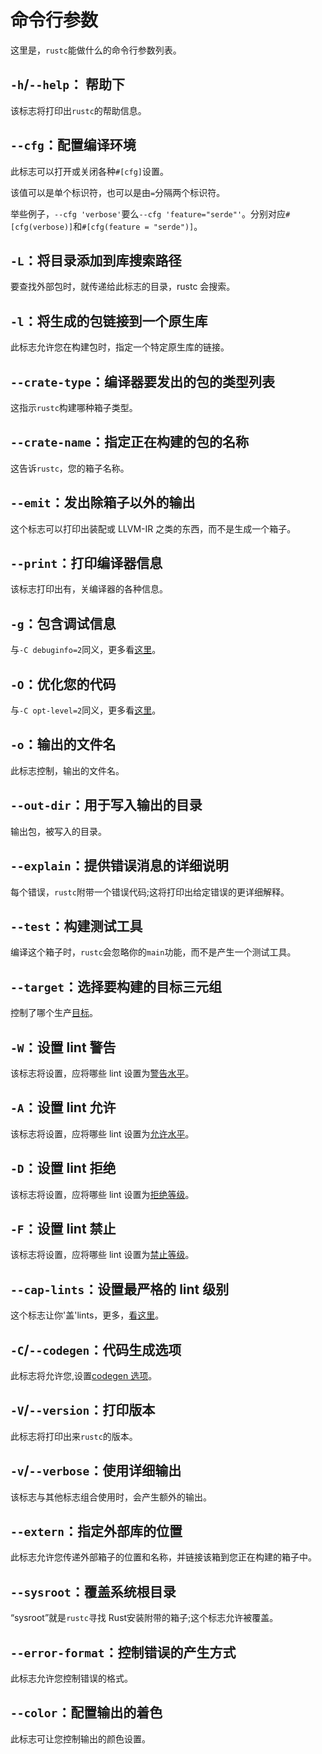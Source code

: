 # 命令行参数

这里是，`rustc`能做什么的命令行参数列表。

## `-h`/`--help`： 帮助下

该标志将打印出`rustc`的帮助信息。

## `--cfg`：配置编译环境

此标志可以打开或关闭各种`#[cfg]`设置。

该值可以是单个标识符，也可以是由`=`分隔两个标识符。

举些例子，`--cfg 'verbose'`要么`--cfg 'feature="serde"'`。分别对应`#[cfg(verbose)]`和`#[cfg(feature = "serde")]`。

## `-L`：将目录添加到库搜索路径

要查找外部包时，就传递给此标志的目录，rustc 会搜索。

## `-l`：将生成的包链接到一个原生库

此标志允许您在构建包时，指定一个特定原生库的链接。

## `--crate-type`：编译器要发出的包的类型列表

这指示`rustc`构建哪种箱子类型。

## `--crate-name`：指定正在构建的包的名称

这告诉`rustc`，您的箱子名称。

## `--emit`：发出除箱子以外的输出

这个标志可以打印出装配或 LLVM-IR 之类的东西，而不是生成一个箱子。

## `--print`：打印编译器信息

该标志打印出有，关编译器的各种信息。

## `-g`：包含调试信息

与`-C debuginfo=2`同义，更多看[这里](codegen-options/index.zh.html#debuginfo)。

## `-O`：优化您的代码

与`-C opt-level=2`同义，更多看[这里](codegen-options/index.zh.html#opt-level)。

## `-o`：输出的文件名

此标志控制，输出的文件名。

## `--out-dir`：用于写入输出的目录

输出包，被写入的目录。

## `--explain`：提供错误消息的详细说明

每个错误，`rustc`附带一个错误代码;这将打印出给定错误的更详细解释。

## `--test`：构建测试工具

编译这个箱子时，`rustc`会忽略你的`main`功能，而不是产生一个测试工具。

## `--target`：选择要构建的目标三元组

控制了哪个生产[目标](targets/index.zh.html)。

## `-W`：设置 lint 警告

该标志将设置，应将哪些 lint 设置为[警告水平](lints/levels.zh.html#warn)。

## `-A`：设置 lint 允许

该标志将设置，应将哪些 lint 设置为[允许水平](lints/levels.zh.html#allow)。

## `-D`：设置 lint 拒绝

该标志将设置，应将哪些 lint 设置为[拒绝等级](lints/levels.zh.html#deny)。

## `-F`：设置 lint 禁止

该标志将设置，应将哪些 lint 设置为[禁止等级](lints/levels.zh.html#forbid)。

## `--cap-lints`：设置最严格的 lint 级别

这个标志让你'盖'lints，更多，[看这里](lints/levels.zh.html#capping-lints)。

## `-C`/`--codegen`：代码生成选项

此标志将允许您,设置[codegen 选项](codegen-options/index.zh.html)。

## `-V`/`--version`：打印版本

此标志将打印出来`rustc`的版本。

## `-v`/`--verbose`：使用详细输出

该标志与其他标志组合使用时，会产生额外的输出。

## `--extern`：指定外部库的位置

此标志允许您传递外部箱子的位置和名称，并链接该箱到您正在构建的箱子中。

## `--sysroot`：覆盖系统根目录

“sysroot”就是`rustc`寻找 Rust安装附带的箱子;这个标志允许被覆盖。

## `--error-format`：控制错误的产生方式

此标志允许您控制错误的格式。

## `--color`：配置输出的着色

此标志可让您控制输出的颜色设置。
